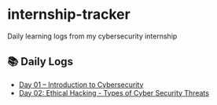 # internship-tracker
Daily learning logs from my cybersecurity internship

## 📚 Daily Logs

- [Day 01 – Introduction to Cybersecurity](DAY-01/README.md)
- [Day 02: Ethical Hacking - Types of Cyber Security Threats](DAY-02/README.md)
